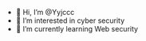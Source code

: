 - 👋 Hi, I’m @Yyjccc
- 👀 I’m interested in cyber security
- 🌱 I’m currently learning Web security


<!---
Yyjccc/Yyjccc is a ✨ special ✨ repository because its `README.md` (this file) appears on your GitHub profile.
You can click the Preview link to take a look at your changes.
--->
